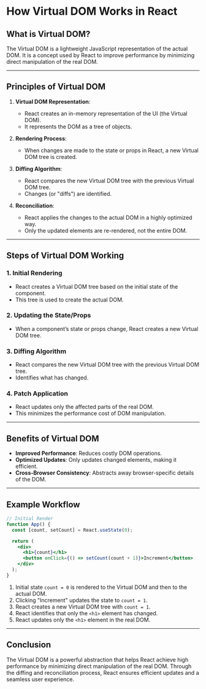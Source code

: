 # How Virtual DOM Works in React

## What is Virtual DOM?
The Virtual DOM is a lightweight JavaScript representation of the actual DOM. It is a concept used by React to improve performance by minimizing direct manipulation of the real DOM.

---

## Principles of Virtual DOM
1. **Virtual DOM Representation**:
   - React creates an in-memory representation of the UI (the Virtual DOM).
   - It represents the DOM as a tree of objects.

2. **Rendering Process**:
   - When changes are made to the state or props in React, a new Virtual DOM tree is created.

3. **Diffing Algorithm**:
   - React compares the new Virtual DOM tree with the previous Virtual DOM tree.
   - Changes (or "diffs") are identified.

4. **Reconciliation**:
   - React applies the changes to the actual DOM in a highly optimized way.
   - Only the updated elements are re-rendered, not the entire DOM.

---

## Steps of Virtual DOM Working

### 1. **Initial Rendering**
- React creates a Virtual DOM tree based on the initial state of the component.
- This tree is used to create the actual DOM.

### 2. **Updating the State/Props**
- When a component’s state or props change, React creates a new Virtual DOM tree.

### 3. **Diffing Algorithm**
- React compares the new Virtual DOM tree with the previous Virtual DOM tree.
- Identifies what has changed.
  
### 4. **Patch Application**
- React updates only the affected parts of the real DOM.
- This minimizes the performance cost of DOM manipulation.

---

## Benefits of Virtual DOM
- **Improved Performance**: Reduces costly DOM operations.
- **Optimized Updates**: Only updates changed elements, making it efficient.
- **Cross-Browser Consistency**: Abstracts away browser-specific details of the DOM.

---

## Example Workflow
```jsx
// Initial Render
function App() {
  const [count, setCount] = React.useState(0);

  return (
    <div>
      <h1>{count}</h1>
      <button onClick={() => setCount(count + 1)}>Increment</button>
    </div>
  );
}
```
1. Initial state `count = 0` is rendered to the Virtual DOM and then to the actual DOM.
2. Clicking "Increment" updates the state to `count = 1`.
3. React creates a new Virtual DOM tree with `count = 1`.
4. React identifies that only the `<h1>` element has changed.
5. React updates only the `<h1>` element in the real DOM.

---

## Conclusion
The Virtual DOM is a powerful abstraction that helps React achieve high performance by minimizing direct manipulation of the real DOM. Through the diffing and reconciliation process, React ensures efficient updates and a seamless user experience.
